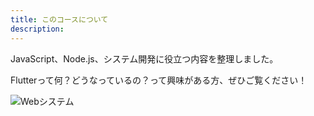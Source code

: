 ```yaml
---
title: このコースについて 
description:  
---
```

JavaScript、Node.js、システム開発に役立つ内容を整理しました。

Flutterって何？どうなっているの？って興味がある方、ぜひご覧ください！

![Webシステム](/textbook/php/php.png "")

